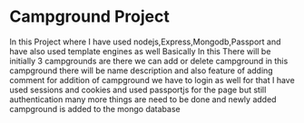 # Campground Project 
In this Project where I have used nodejs,Express,Mongodb,Passport and have also used template engines as well 
Basically In this There will be initially 3 campgrounds are there we can add or delete campground in this campground there will be name description and also feature of adding comment for addition of campground we have to login as well for that I have used sessions and cookies and used passportjs for the page but still authentication many more things are need to be done 
and newly added campground is added to the mongo database

